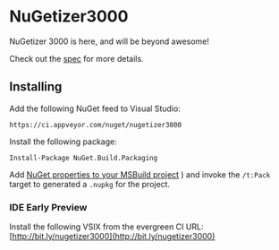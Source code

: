 # NuGetizer3000

NuGetizer 3000 is here, and will be beyond awesome!

Check out the [spec](https://github.com/NuGet/Home/wiki/NuGetizer-3000) for more details.

## Installing

Add the following NuGet feed to Visual Studio:

    https://ci.appveyor.com/nuget/nugetizer3000

Install the following package:

    Install-Package NuGet.Build.Packaging

Add [NuGet properties to your MSBuild project](https://github.com/NuGet/Home/wiki/Adding-nuget-pack-as-a-msbuild-target) 
) and invoke the `/t:Pack` target to generated a `.nupkg` for the project.

### IDE Early Preview

Install the following VSIX from the evergreen CI URL: [http://bit.ly/nugetizer3000](http://bit.ly/nugetizer3000)